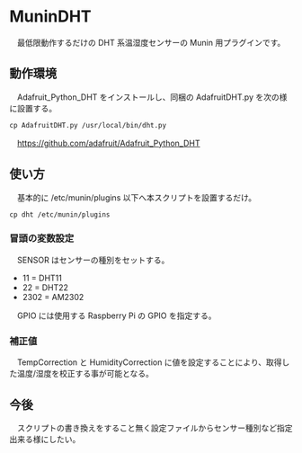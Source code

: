 # MuninDHT
　最低限動作するだけの DHT 系温湿度センサーの Munin 用プラグインです。

## 動作環境
　Adafruit_Python_DHT をインストールし、同梱の AdafruitDHT.py を次の様に設置する。

    cp AdafruitDHT.py /usr/local/bin/dht.py

　<https://github.com/adafruit/Adafruit_Python_DHT>

## 使い方
　基本的に /etc/munin/plugins 以下へ本スクリプトを設置するだけ。

    cp dht /etc/munin/plugins

### 冒頭の変数設定
　SENSOR はセンサーの種別をセットする。

* 11 = DHT11
* 22 = DHT22
* 2302 = AM2302

　GPIO には使用する Raspberry Pi の GPIO を指定する。

### 補正値
　TempCorrection と HumidityCorrection に値を設定することにより、取得した温度/湿度を校正する事が可能となる。

## 今後
　スクリプトの書き換えをすること無く設定ファイルからセンサー種別など指定出来る様にしたい。
